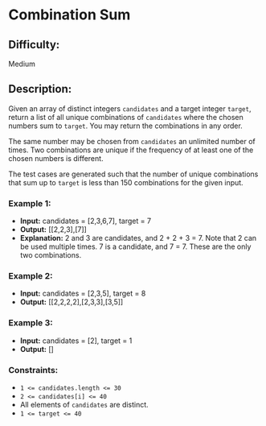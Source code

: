 # Combination Sum

## Difficulty: 
Medium

## Description: 
Given an array of distinct integers `candidates` and a target integer `target`, return a list of all unique combinations of `candidates` where the chosen numbers sum to `target`. You may return the combinations in any order.

The same number may be chosen from `candidates` an unlimited number of times. Two combinations are unique if the frequency of at least one of the chosen numbers is different.

The test cases are generated such that the number of unique combinations that sum up to `target` is less than 150 combinations for the given input.

### Example 1:
- **Input:** candidates = [2,3,6,7], target = 7
- **Output:** [[2,2,3],[7]]
- **Explanation:** 
  2 and 3 are candidates, and 2 + 2 + 3 = 7. Note that 2 can be used multiple times.
  7 is a candidate, and 7 = 7.
  These are the only two combinations.

### Example 2:
- **Input:** candidates = [2,3,5], target = 8
- **Output:** [[2,2,2,2],[2,3,3],[3,5]]

### Example 3:
- **Input:** candidates = [2], target = 1
- **Output:** []

### Constraints:
- `1 <= candidates.length <= 30`
- `2 <= candidates[i] <= 40`
- All elements of `candidates` are distinct.
- `1 <= target <= 40`